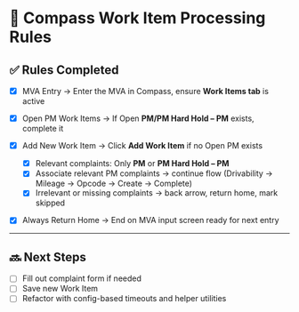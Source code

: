 # 📘 Compass Work Item Processing Rules

## ✅ Rules Completed

* [x] MVA Entry → Enter the MVA in Compass, ensure **Work Items tab** is active
* [x] Open PM Work Items → If Open **PM/PM Hard Hold – PM** exists, complete it
* [x] Add New Work Item → Click **Add Work Item** if no Open PM exists

  * [x] Relevant complaints: Only **PM** or **PM Hard Hold – PM**
  * [x] Associate relevant PM complaints → continue flow (Drivability → Mileage → Opcode → Create → Complete)
  * [x] Irrelevant or missing complaints → back arrow, return home, mark skipped
* [x] Always Return Home → End on MVA input screen ready for next entry

---

## 🔜 Next Steps

* [ ] Fill out complaint form if needed
* [ ] Save new Work Item
* [ ] Refactor with config-based timeouts and helper utilities
